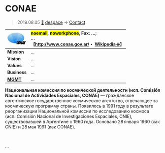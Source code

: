 # CONAE
> 2019.08.05 [🚀](../../index/index.md) [despace](../index.md) → [Contact](../contact.md)

|[![](../f/contact/c/conae_logo1_thumb.webp)](../f/contact/c/conae_logo1.webp)|<mark>noemail</mark>, <mark>noworkphone</mark>, Fax: …;<br> *…*<br> 【<http://www.conae.gov.ar/>・ [Wikipedia ⎆](https://en.wikipedia.org/wiki/Comisión_Nacional_de_Actividades_Espaciales)】|
|:-|:-|
|**Mission**|…|
|**Vision**|…|
|**Values**|…|
|**Business**|…|
|**[MGMT](../mgmt.md)**|…|

**Национальная комиссия по космической деятельности (исп. Comisión Nacional de Actividades Espaciales, CONAE)** — гражданское аргентинское государственное космическое агентство, отвечающее за космическую программу страны. Появилось в 1991 году в результате реорганизации Национальной комиссии по исследованию космоса (исп. Comisión Nacional de Investigaciones Espaciales, CNIE), существовавшей в Аргентине с 1960 года. Основано 28 января 1960 (как CNIE) и 28 мая 1991 (как CONAE).



<p style="page-break-after:always"> </p>

…
